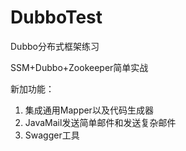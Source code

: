 # DubboTest

Dubbo分布式框架练习

SSM+Dubbo+Zookeeper简单实战

新加功能：
1. 集成通用Mapper以及代码生成器
2. JavaMail发送简单邮件和发送复杂邮件
3. Swagger工具
